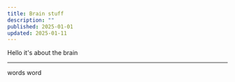 ```yaml
---
title: Brain stuff
description: ""
published: 2025-01-01
updated: 2025-01-11
---
```


Hello it's about the brain

---

words word
